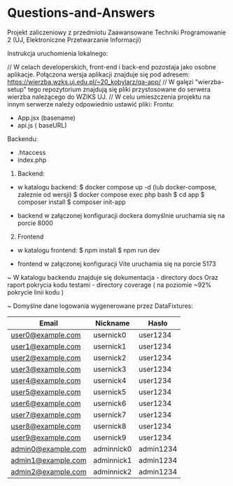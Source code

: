 # Questions-and-Answers

Projekt zaliczeniowy z przedmiotu Zaawansowane Techniki Programowanie 2 (UJ, Elektroniczne Przetwarzanie Informacji)

Instrukcja uruchomienia lokalnego:

// W celach developerskich, front-end i back-end pozostaja jako osobne aplikacje. Połączona wersja aplikacji znajduje się pod adresem:
https://wierzba.wzks.uj.edu.pl/~20_kobylarz/qa-app/
// W galęzi "wierzba-setup" tego repozytorium znajdują się pliki przystosowane do serwera wierzba należącego do WZIKS UJ.
// W celu umieszczenia projektu na innym serwerze należy odpowiednio ustawić pliki:
Frontu:
- App.jsx (basename)
- api.js (  baseURL)

Backendu:
- .htaccess
- index.php


1. Backend:
- w katalogu backend: 
$ docker compose up -d (lub docker-compose, zaleznie od wersji)
$ docker compose exec php bash
$ cd app
$ composer install
$ composer init-app

- backend w załączonej konfiguracji dockera domyślnie uruchamia się na porcie 8000

2. Frontend
- w katalogu frontend:
$ npm install
$ npm run dev

- frontend w załączonej konfiguracji Vite uruchamia się na porcie 5173



~
W katalogu backendu znajduje się dokumentacja - directory docs
Oraz raport pokrycia kodu testami - directory coverage ( na poziomie ~92% pokrycie linii kodu )

~
Domyślne dane logowania wygenerowane przez DataFixtures:

| Email               | Nickname       | Hasło     |
|--------------------|----------------|-----------|
| user0@example.com   | usernick0      | user1234  |
| user1@example.com   | usernick1      | user1234  |
| user2@example.com   | usernick2      | user1234  |
| user3@example.com   | usernick3      | user1234  |
| user4@example.com   | usernick4      | user1234  |
| user5@example.com   | usernick5      | user1234  |
| user6@example.com   | usernick6      | user1234  |
| user7@example.com   | usernick7      | user1234  |
| user8@example.com   | usernick8      | user1234  |
| user9@example.com   | usernick9      | user1234  |
| admin0@example.com  | adminnick0     | admin1234 |
| admin1@example.com  | adminnick1     | admin1234 |
| admin2@example.com  | adminnick2     | admin1234 |

